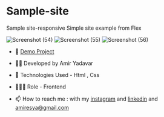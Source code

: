 # Sample-site
Sample site-responsive
Simple site example from Flex

![Screenshot (54)](https://user-images.githubusercontent.com/110972269/201291073-6b8c0ac3-e1e4-4030-8bfd-80931b758f80.png)
![Screenshot (55)](https://user-images.githubusercontent.com/110972269/201291083-95729578-4f96-4b04-b475-f5d51c290b86.png)
![Screenshot (56)](https://user-images.githubusercontent.com/110972269/201291097-8fa37567-9943-4e32-97a2-85b4e5356a03.png)


- 🔗 [Demo Project](https://amir-yadavar.github.io/Sample-site/)

- 👨‍💻 Developed by Amir Yadavar

- 🤖 Technologies Used - Html , Css 

- 🕵🏻‍♀️ Role - Frontend

- 📫 How to reach me : with my [instagram](https://instagram.com/amir_yadavar_?igshid=YmMyMTA2M2Y=) and [linkedin](https://www.linkedin.com/in/amir-yadavar-269904242/) and amiresya@gmail.com
